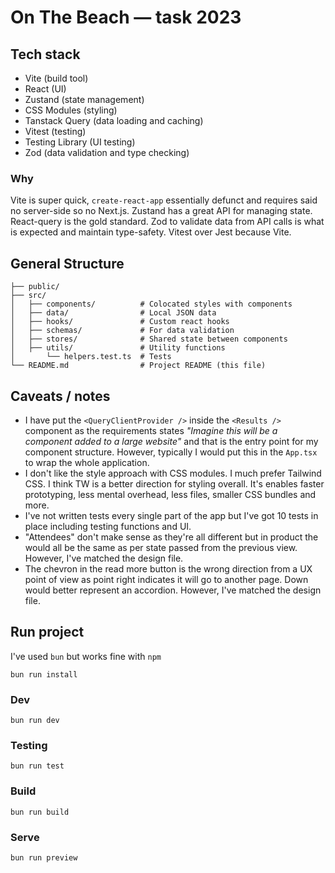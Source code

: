 # On The Beach — task 2023

## Tech stack
- Vite (build tool)
- React (UI)
- Zustand (state management)
- CSS Modules (styling)
- Tanstack Query (data loading and caching)
- Vitest (testing)
- Testing Library (UI testing) 
- Zod (data validation and type checking)

### Why
Vite is super quick, `create-react-app` essentially defunct and requires said no server-side so no Next.js. Zustand has a great API for managing state. React-query is the gold standard. Zod to validate data from API calls is what is expected and maintain type-safety. Vitest over Jest because Vite.

## General Structure

```
├── public/
├── src/
│   ├── components/          # Colocated styles with components
│   ├── data/                # Local JSON data
│   ├── hooks/               # Custom react hooks
│   ├── schemas/             # For data validation
│   ├── stores/              # Shared state between components
│   ├── utils/               # Utility functions
│       └── helpers.test.ts  # Tests
└── README.md                # Project README (this file)
```

## Caveats / notes

- I have put the `<QueryClientProvider />` inside the `<Results />` component as the requirements states _"Imagine this will be a component added to a large website"_ and that is the entry point for my component structure. However, typically I would put this in the `App.tsx` to wrap the whole application.
- I don't like the style approach with CSS modules. I much prefer Tailwind CSS. I think TW is a better direction for styling overall. It's enables faster prototyping, less mental overhead, less files, smaller CSS bundles and more.
- I've not written tests every single part of the app but I've got 10 tests in place including testing functions and UI.
- "Attendees" don't make sense as they're all different but in product the would all be the same as per state passed from the previous view. However, I've matched the design file.
- The chevron in the read more button is the wrong direction from a UX point of view as point right indicates it will go to another page. Down would better represent an accordion. However, I've matched the design file.

## Run project

I've used `bun` but works fine with `npm`

```
bun run install
```

### Dev

```
bun run dev
```

### Testing

```
bun run test
```

### Build

```
bun run build
```

### Serve

```
bun run preview
```
